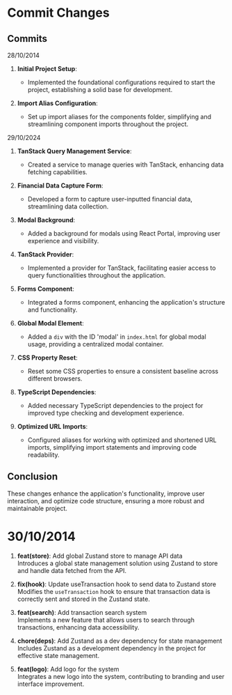 # Commit Changes
## Commits

28/10/2014
1. **Initial Project Setup**: 
   - Implemented the foundational configurations required to start the project, establishing a solid base for development.

2. **Import Alias Configuration**: 
   - Set up import aliases for the components folder, simplifying and streamlining component imports throughout the project.


29/10/2024
1. **TanStack Query Management Service**: 
   - Created a service to manage queries with TanStack, enhancing data fetching capabilities.

2. **Financial Data Capture Form**: 
   - Developed a form to capture user-inputted financial data, streamlining data collection.

3. **Modal Background**: 
   - Added a background for modals using React Portal, improving user experience and visibility.

4. **TanStack Provider**: 
   - Implemented a provider for TanStack, facilitating easier access to query functionalities throughout the application.

5. **Forms Component**: 
   - Integrated a forms component, enhancing the application's structure and functionality.

6. **Global Modal Element**: 
   - Added a `div` with the ID 'modal' in `index.html` for global modal usage, providing a centralized modal container.

7. **CSS Property Reset**: 
   - Reset some CSS properties to ensure a consistent baseline across different browsers.

8. **TypeScript Dependencies**: 
   - Added necessary TypeScript dependencies to the project for improved type checking and development experience.

9. **Optimized URL Imports**: 
   - Configured aliases for working with optimized and shortened URL imports, simplifying import statements and improving code readability.

## Conclusion

These changes enhance the application's functionality, improve user interaction, and optimize code structure, ensuring a more robust and maintainable project.


# 30/10/2014
1. **feat(store)**: Add global Zustand store to manage API data  
   Introduces a global state management solution using Zustand to store and handle data fetched from the API.

2. **fix(hook)**: Update useTransaction hook to send data to Zustand store  
   Modifies the `useTransaction` hook to ensure that transaction data is correctly sent and stored in the Zustand state.

3. **feat(search)**: Add transaction search system  
   Implements a new feature that allows users to search through transactions, enhancing data accessibility.

4. **chore(deps)**: Add Zustand as a dev dependency for state management  
   Includes Zustand as a development dependency in the project for effective state management.

5. **feat(logo)**: Add logo for the system  
   Integrates a new logo into the system, contributing to branding and user interface improvement.

